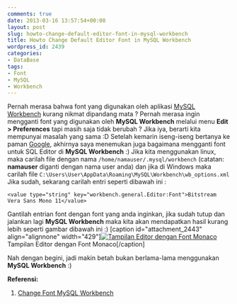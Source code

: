 ```yaml
---
comments: true
date: 2013-03-16 13:57:54+00:00
layout: post
slug: howto-change-default-editor-font-in-mysql-workbench
title: Howto Change Default Editor Font in MySQL Workbench
wordpress_id: 2439
categories:
- DataBase
tags:
- Font
- MySQL
- Workbench
---
```


Pernah merasa bahwa font yang digunakan oleh aplikasi [MySQL Workbench](http://dev.mysql.com/downloads/workbench/) kurang nikmat dipandang mata ? Pernah merasa ingin mengganti font yang digunakan oleh **MySQL Workbench** melalui menu **Edit > Preferences** tapi masih saja tidak berubah  ? Jika iya, berarti kita mempunyai masalah yang sama :D Setelah kemarin iseng-iseng bertanya ke paman [Google](http://google.com), akhirnya saya menemukan juga bagaimana mengganti font untuk SQL Editor di **MySQL Workbench** :) Jika kita menggunakan linux, maka carilah file dengan nama `/home/namauser/.mysql/workbench` (catatan: **namauser** diganti dengan nama user anda) dan jika di Windows maka carilah file `C:\Users\User\AppData\Roaming\MySQL\Workbench\wb_options.xml` Jika sudah, sekarang carilah entri seperti dibawah ini :

    
    
    <value type="string" key="workbench.general.Editor:Font">Bitstream Vera Sans Mono 11</value>
    



Gantilah entrian font dengan font yang anda inginkan, jika sudah tutup dan jalankan lagi **MySQL Workbench** maka kita akan mendapatkan hasil kurang lebih seperti gambar dibawah ini :)
[caption id="attachment_2443" align="alignnone" width="429"][![Tampilan Editor dengan Font Monaco](http://martinusadyh.web.id/wp-content/uploads/2013/03/Tampilan-Editor-dengan-Font-Monaco.png)](http://martinusadyh.web.id/gallery/?album=4&gallery=3&pid=392) Tampilan Editor dengan Font Monaco[/caption]

Nah dengan begini, jadi makin betah bukan berlama-lama menggunakan **MySQL Workbench** :)

**Referensi:**




  1. [Change Font MySQL Workbench](http://starikovs.com/2011/02/20/change-font-mysql-workbench-editor/)



